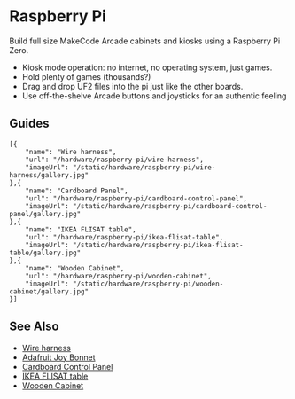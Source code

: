 # Raspberry Pi

Build full size MakeCode Arcade cabinets and kiosks using a Raspberry Pi Zero. 

* Kiosk mode operation: no internet, no operating system, just games.
* Hold plenty of games (thousands?)
* Drag and drop UF2 files into the pi just like the other boards.
* Use off-the-shelve Arcade buttons and joysticks for an authentic feeling

## Guides

```codecard
[{
    "name": "Wire harness",
    "url": "/hardware/raspberry-pi/wire-harness",
    "imageUrl": "/static/hardware/raspberry-pi/wire-harness/gallery.jpg"
},{
    "name": "Cardboard Panel",
    "url": "/hardware/raspberry-pi/cardboard-control-panel",
    "imageUrl": "/static/hardware/raspberry-pi/cardboard-control-panel/gallery.jpg"
},{
    "name": "IKEA FLISAT table",
    "url": "/hardware/raspberry-pi/ikea-flisat-table",
    "imageUrl": "/static/hardware/raspberry-pi/ikea-flisat-table/gallery.jpg"
},{
    "name": "Wooden Cabinet",
    "url": "/hardware/raspberry-pi/wooden-cabinet",
    "imageUrl": "/static/hardware/raspberry-pi/wooden-cabinet/gallery.jpg"
}]
```

## See Also

* [Wire harness](/hardware/raspberry-pi/wire-harness)
* [Adafruit Joy Bonnet](https://learn.adafruit.com/makecode-arcade-with-raspberry-pi-zero)
* [Cardboard Control Panel](/hardware/raspberry-pi/cardboard-control-panel)
* [IKEA FLISAT table](/hardware/raspberry-pi/ikea-flisat-table)
* [Wooden Cabinet](/hardware/raspberry-pi/wooden-cabinet)
